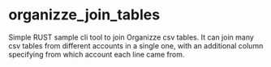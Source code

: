 # organizze_join_tables

Simple RUST sample cli tool to join Organizze csv tables. It can join many csv tables from different accounts in a single one, with an additional column specifying from which account
each line came from.
